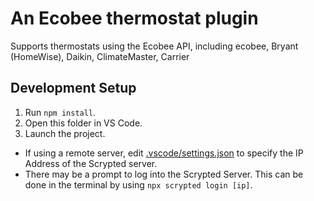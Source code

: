 # An Ecobee thermostat plugin

Supports thermostats using the Ecobee API, including ecobee, Bryant (HomeWise), Daikin, ClimateMaster, Carrier

## Development Setup
 1. Run `npm install`.
 2. Open this folder in VS Code.
 3. Launch the project.
  * If using a remote server, edit [.vscode/settings.json](blob/master/.vscode/settings.json) to specify the IP Address of the Scrypted server.
   * There may be a prompt to log into the Scrypted Server. This can be done in the terminal by using `npx scrypted login [ip]`.

